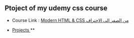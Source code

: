 ## Ptoject of my udemy css course

- Course Link :
  [Modern HTML & CSS من الصفر الى الاحتراف ](https://www.udemy.com/course/arabic-html-css/)

- [Projects ](https://www.udemy.com/course/arabic-html-css/) **

